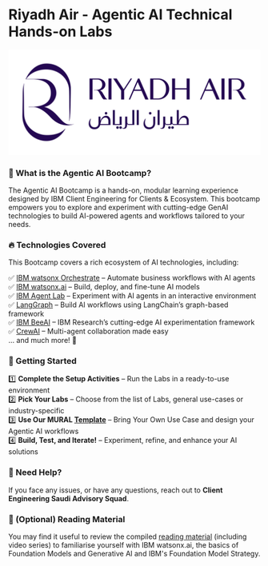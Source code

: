 # Riyadh Air - Agentic AI Technical Hands-on Labs

![screenshot](./images/Riyadh_Air_Logo.svg.png)

### 🧠 What is the Agentic AI Bootcamp?

The Agentic AI Bootcamp is a hands-on, modular learning experience designed by IBM Client Engineering for Clients & Ecosystem. This bootcamp empowers you to explore and experiment with cutting-edge GenAI technologies to build AI-powered agents and workflows tailored to your needs.

### 🔥 Technologies Covered

This Bootcamp covers a rich ecosystem of AI technologies, including:

✅ [IBM watsonx Orchestrate](https://www.ibm.com/watsonx/orchestrate) – Automate business workflows with AI agents \
✅ [IBM watsonx.ai](https://www.ibm.com/watsonx/ai) – Build, deploy, and fine-tune AI models \
✅ [IBM Agent Lab](https://www.ibm.com/docs/en/watsonx/saas?topic=solutions-agent-lab-beta) – Experiment with AI agents in an interactive environment \
✅ [LangGraph](https://github.com/langchain-ai/langgraph) – Build AI workflows using LangChain’s graph-based framework \
✅ [IBM BeeAI](https://github.com/i-am-bee/beeai-framework) – IBM Research’s cutting-edge AI experimentation framework \
✅ [CrewAI](https://github.com/ai-crew/crewAI) – Multi-agent collaboration made easy \
... and much more! 🚀

###  📌 Getting Started
1️⃣ **Complete the Setup Activities** – Run the Labs in a ready-to-use environment \
2️⃣ **Pick Your Labs** – Choose from the list of Labs, general use-cases or industry-specific \
3️⃣ **Use Our MURAL [Template](https://app.mural.co/template/e193e58d-71f9-4955-b70a-b0486834d442/fa3056a9-b0ce-45a3-bbf1-dbaa12fc0d0c)** – Bring Your Own Use Case and design your Agentic AI workflows \
4️⃣ **Build, Test, and Iterate!** – Experiment, refine, and enhance your AI solutions

### 🤝 Need Help?
If you face any issues, or have any questions, reach out to **Client Engineering Saudi Advisory Squad**.

### 🧠 (Optional) Reading Material
You may find it useful to review the compiled [reading material](reading-material.md) (including video series) to familiarise yourself with IBM watsonx.ai, the basics of Foundation Models and Generative AI and IBM's Foundation Model Strategy.